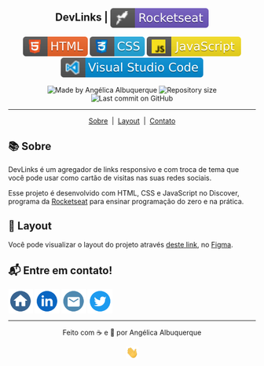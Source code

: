 ﻿<h2 align="center">
  DevLinks | <img alt="badge rocketseat" align="center" src="https://raw.githubusercontent.com/angelicaalbuquerque/badges-and-icons/f96545c39b9ff34534ee166d78e4bcef00de3928/badges/rocketseat.svg">
</h2>

<p align="center">
<img alt="badge html" src="https://raw.githubusercontent.com/angelicaalbuquerque/badges-and-icons/f96545c39b9ff34534ee166d78e4bcef00de3928/badges/html.svg">
<img alt="badge css" src="https://raw.githubusercontent.com/angelicaalbuquerque/badges-and-icons/f96545c39b9ff34534ee166d78e4bcef00de3928/badges/css.svg">
<img alt="badge javascript" src="https://raw.githubusercontent.com/angelicaalbuquerque/badges-and-icons/d369e43d97e48a84cda8328adbd77b1ba280ebbf/badges/javascript.svg">
<img alt="badge vscode" src="https://raw.githubusercontent.com/angelicaalbuquerque/badges-and-icons/f96545c39b9ff34534ee166d78e4bcef00de3928/badges/visual-studio-code.svg">
</p>

<p align="center">
<img alt="Made by Angélica Albuquerque" src="https://img.shields.io/badge/made%20by-Angélica Albuquerque-%20?color=643162">
<img alt="Repository size" src="https://img.shields.io/github/repo-size/angelicaalbuquerque/rocketseat_devlinks?color=643162">
<img alt="Last commit on GitHub" src="https://img.shields.io/github/last-commit/angelicaalbuquerque/rocketseat_devlinks?color=643162">
</p>

---

<p align="center">
  <a href="#-Sobre">Sobre</a>&nbsp;&nbsp;|&nbsp;
  <a>
    <a href="#-Sobre">Layout</a>&nbsp;&nbsp;|&nbsp;
  <a>
  <a href="#-Entre-em-contato">Contato</a>
</p>

## 📚 Sobre

<p>
DevLinks é um agregador de links responsivo e com troca de tema que você pode usar como cartão de visitas nas suas redes sociais.

Esse projeto é desenvolvido com HTML, CSS e JavaScript no Discover, programa da <a href="https://rocketseat.com.br/" target="_blank">Rocketseat</a> para ensinar programação do zero e na prática.

</p>

## 🔖 Layout

Você pode visualizar o layout do projeto através [deste link](https://www.figma.com/community/file/1187422022288947321), no [Figma](http://figma.com/).

## 📬 Entre em contato!

<p align="left">
    <a href="https://www.frontangie.dev/" target="blank" style="text-decoration: none; color: unset;">
    <img align="center" src="https://raw.githubusercontent.com/angelicaalbuquerque/badges-and-icons/main/icons/circle/portfolio.svg" alt="frontangie.dev" height="50" width="50" />
  </a>
  <a href="https://linkedin.com/in/angelica-albuquerque/" target="blank" style="text-decoration: none; color: unset;">
    <img align="center" src="https://raw.githubusercontent.com/angelicaalbuquerque/badges-and-icons/main/icons/circle/linkedin.svg" alt="Linkedin" height="50" width="50" />
  </a>
  <a href="mailto:hi@frontangie.dev" target="blank" style="text-decoration: none;">
    <img align="center" src="https://raw.githubusercontent.com/angelicaalbuquerque/badges-and-icons/main/icons/circle/email.svg" alt="Email" height="50" width="50" />
  </a>
  <a href="https://twitter.com/frontangie" target="blank" style="text-decoration: none;">
    <img align="center" src="https://raw.githubusercontent.com/angelicaalbuquerque/badges-and-icons/main/icons/circle/twitter.svg" alt="Twitter" height="50" width="50" />
    </a>
</p>

---

<p align="center">
Feito com ☕ e 🖤 por Angélica Albuquerque
</p>

<p align="center">
<img src="https://raw.githubusercontent.com/angelicaalbuquerque/badges-and-icons/main/gif/hi.gif" width="25px" height="25px"> 
</p>

